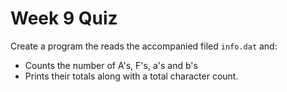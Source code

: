 # Week 9 Quiz

Create a program the reads the accompanied filed `info.dat` and:

* Counts the number of A's, F's, a's and b's
* Prints their totals along with a total character count.